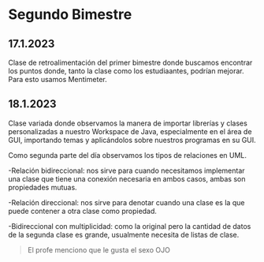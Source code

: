 # Segundo Bimestre
## 17.1.2023
Clase de retroalimentación del primer bimestre donde buscamos encontrar los puntos donde, tanto la clase como los estudiaantes, podrían mejorar. Para esto
 usamos Mentimeter.
## 18.1.2023
Clase variada donde observamos la manera de importar librerías y clases personalizadas a nuestro Workspace de Java, especialmente en el área de GUI, importando temas 
y aplicándolos sobre nuestros programas en su GUI.

Como segunda parte del día observamos los tipos de relaciones en UML.

-Relación bidireccional: nos sirve para cuando necesitamos implementar una clase que tiene una conexión necesaria en ambos casos, ambas son propiedades mutuas.

-Relación direccional: nos sirve para denotar cuando una clase es la que puede contener a otra clase como propiedad.

-Bidireccional con multiplicidad: como la original pero la cantidad de datos de la segunda clase es grande, usualmente necesita de listas de clase.

>El profe menciono que le gusta el sexo OJO

